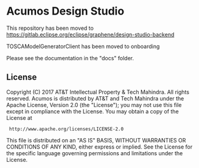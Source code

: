 # Acumos Design Studio 

This repository has been moved to https://gitlab.eclipse.org/eclipse/graphene/design-studio-backend

TOSCAModelGeneratorClient has been moved to onboarding 

Please see the documentation in the "docs" folder.

## License

Copyright (C) 2017 AT&T Intellectual Property & Tech Mahindra. All rights reserved.
Acumos is distributed by AT&T and Tech Mahindra under the Apache License, Version 2.0 (the "License");
you may not use this file except in compliance with the License. You may obtain a copy of the License at

     http://www.apache.org/licenses/LICENSE-2.0

This file is distributed on an "AS IS" BASIS, WITHOUT WARRANTIES OR CONDITIONS OF ANY KIND, either 
express or implied.  See the License for the specific language governing permissions and limitations 
under the License.
